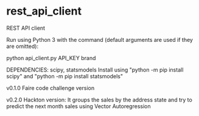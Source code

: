 # rest_api_client

REST API client

Run using Python 3 with the command (default arguments are used if they are omitted):

python api_client.py API_KEY brand

DEPENDENCIES:
  scipy, statsmodels
  Install using "python -m pip install scipy" and "python -m pip install statsmodels"
  
 v0.1.0 Faire code challenge version
  
 v0.2.0 Hackton version:
 It groups the sales by the address state and try to predict the next month sales using Vector Autoregression

